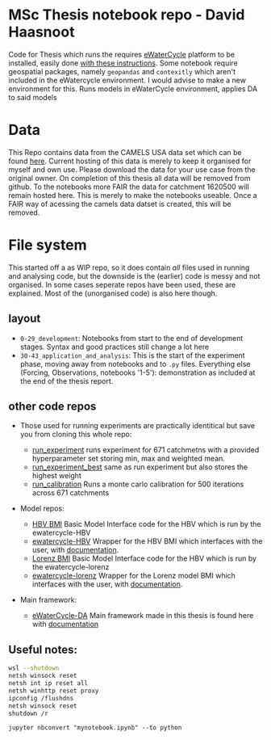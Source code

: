 # MSc Thesis notebook repo - David Haasnoot
Code for Thesis which runs the requires [eWaterCycle](https://www.ewatercycle.org/) platform to be installed, easily done [with these instructions](https://github.com/eWaterCycle/ewatercycle). 
Some notebook require geospatial packages, namely `geopandas` and `contexitly` which aren't included in the eWatercycle environment. 
I would advise to make a new environment for this.
Runs models in eWaterCycle environment, applies DA to said models


# Data
This Repo contains data from the CAMELS USA data set which can be found [here](https://ral.ucar.edu/solutions/products/camels). 
Current hosting of this data is merely to keep it organised for myself and own use. Please download the data for your use case from the original owner. 
On completion of this thesis all data will be removed from github. 
To the notebooks more FAIR the data for catchment 1620500 will remain hosted here. This is merely to make the notebooks useable.
Once a FAIR way of acessing the camels data datset is created, this will be removed. 

# File system
This started off a as WIP repo, so it does contain _all_ files used in running and analysing code, but the downside is the (earlier) code is messy and not organised. 
In some cases seperate repos have been used, these are explained. Most of the (unorganised code) is also here though.

## layout
- `0-29_development`: Notebooks from start to the end of development stages. Syntax and good practices still change a lot here
- `30-43_application_and_analysis`: This is the start of the experiment phase, moving away from notebooks and to `.py` files.
Everything else (Forcing, Observations, notebooks '1-5'): demonstration as included at the end of the thesis report. 

## other code repos
- Those used for running experiments are practically identitical but save you from cloning this whole repo:
    - [run_experiment](https://github.com/Daafip/run_experiment) runs experiment for 671 catchmetns with a provided hyperparameter set storing min, max and weighted mean. 
    - [run_experiment_best](https://github.com/Daafip/run_experiment_best) same as run experiment but also stores the highest weight
    - [run_calibration](https://github.com/Daafip/run_calibration) Runs a monte carlo calibration for 500 iterations across 671 catchments

- Model repos:
    - [HBV BMI](https://github.com/Daafip/HBV-bmi) Basic Model Interface code for the HBV which is run by the ewatercycle-HBV
    - [ewatercycle-HBV](https://github.com/Daafip/ewatercycle-hbv) Wrapper for the HBV BMI which interfaces with the user, with [documentation](https://ewatercycle-hbv.readthedocs.io/en/latest/index.html). 
    - [Lorenz BMI](https://github.com/Daafip/lorenz-bmi) Basic Model Interface code for the HBV which is run by the ewatercycle-lorenz
    - [ewatercycle-lorenz](https://github.com/Daafip/ewatercycle-lorenz) Wrapper for the Lorenz model BMI which interfaces with the user, with [documentation](https://ewatercycle-lorenz.readthedocs.io/en/latest/index.html).
 
- Main framework:
    - [eWaterCycle-DA](https://github.com/Daafip/eWaterCycle-DA) Main framework made in this thesis is found here with [documentation](https://ewatercycle-da.readthedocs.io/en/latest)


## Useful notes:
```bash
wsl --shutdown
netsh winsock reset
netsh int ip reset all
netsh winhttp reset proxy
ipconfig /flushdns
netsh winsock reset
shutdown /r

```
`jupyter nbconvert "mynotebook.ipynb" --to python`
